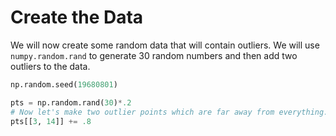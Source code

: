 # Create the Data

We will now create some random data that will contain outliers. We will use `numpy.random.rand` to generate 30 random numbers and then add two outliers to the data.

```python
np.random.seed(19680801)

pts = np.random.rand(30)*.2
# Now let's make two outlier points which are far away from everything.
pts[[3, 14]] += .8
```
